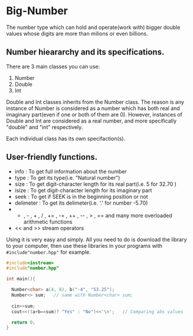 # Big-Number
The number type which can hold and operate(work with) bigger double values whose digits are more than milions or even billions.

## Number hieararchy and its specifications.
There are 3 main classes you can use:
1. Number
2. Double
3. Int

Double and Int classes inherits from the Number class. The reason is any instance of Number is considered as a number which has
both real and imaginary part(even if one or both of them are 0). However, instances of Double and Int are considered as a real number, and more specifically "double" and "int" respectively.

Each individual class has its own specifaction(s).

## User-friendly functions.
- info : To get full information about the number
- type : To get its type(i.e. "Natural number")
- size : To get digit-character length for its real part(i.e. 5 for 32.70 )
- isize : To get digit-character length for its imaginary part
- seek : To get if SEEK is in the beginning position or not
- delimeter : To get its delimeter(i.e. '.' for number -5.70)
- * , - , + , / , += , -= , ++ , -- , > , == and many more overloaded arithmetic functions
- << and >> stream operators


Using it is very easy and simply. All you need to do is download the library to your computer, then use these libraries in your programs with ```#include"number.hpp"``` for example.

```c++
#include<iostream>
#include"number.hpp"

int main(){

  Number<char> a(4, 8), b("-4", "53.25");
  Number<> sum;   // same with Number<char> sum;
  
  cin>>sum;
  cout<<((a+b==sum)? "Yes" : "No")<<'\n';   // Comparing abs values

  return 0;
}
```
